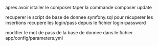 apres avoir istaller le composer 
taper la commande composer update 

recuperer le script de base de donnee symfony.sql pour récuperer les insertions
recupere les login/pass depuis le fichier login-password

modifier le mot de pass de la base de donnee dans le fichier app/config/parameters.yml



